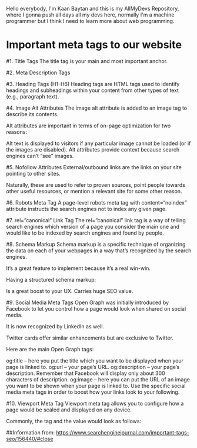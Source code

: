Hello everybody, I'm Kaan Baytan and this is my AllMyDevs Repository, where I gonna push all days all my devs here, normally I'm a machine programmer but I think I need to learn more about web programming.

<h1>Important meta tags to our website </h1>
#1. Title Tags The title tag is your main and most important anchor.
<title>10 Most Important Meta Tags You Need to Know for SEO</title>

#2. Meta Description Tags
<meta name="description" content="Some tags are vital for SEO. Others have little or no impact on rankings. Here's every type of meta tag you need to know about.The purpose of a meta description is to reflect the essence of a page, but with more details and context."/>

#3. Heading Tags (H1-H6)
Heading tags are HTML tags used to identify headings and subheadings within your content from other types of text (e.g., paragraph text).

#4. Image Alt Attributes
The image alt attribute is added to an image tag to describe its contents.

Alt attributes are important in terms of on-page optimization for two reasons:

Alt text is displayed to visitors if any particular image cannot be loaded (or if the images are disabled).
Alt attributes provide context because search engines can’t “see” images.

#5. Nofollow Attributes
External/outbound links are the links on your site pointing to other sites.

Naturally, these are used to refer to proven sources, point people towards other useful resources, or mention a relevant site for some other reason.

#6. Robots Meta Tag
A page-level robots meta tag with content=“noindex” attribute instructs the search engines not to index any given page.

#7. rel=”canonical” Link Tag
The rel=”canonical” link tag is a way of telling search engines which version of a page you consider the main one and would like to be indexed by search engines and found by people.

#8. Schema Markup
Schema markup is a specific technique of organizing the data on each of your webpages in a way that’s recognized by the search engines.

It’s a great feature to implement because it’s a real win-win.

Having a structured schema markup:

Is a great boost to your UX.
Carries huge SEO value.

#9. Social Media Meta Tags
Open Graph was initially introduced by Facebook to let you control how a page would look when shared on social media.

It is now recognized by LinkedIn as well.

Twitter cards offer similar enhancements but are exclusive to Twitter.

Here are the main Open Graph tags:

og:title – here you put the title which you want to be displayed when your page is linked to.
og:url – your page’s URL.
og:description – your page’s description. Remember that Facebook will display only about 300 characters of description.
og:image – here you can put the URL of an image you want to be shown when your page is linked to.
Use the specific social media meta tags in order to boost how your links look to your following.

#10. Viewport Meta Tag
Viewport meta tag allows you to configure how a page would be scaled and displayed on any device.

Commonly, the tag and the value would look as follows:

<meta name="viewport" content="width=device-width, initial-scale=1"/>

##Information from:
https://www.searchenginejournal.com/important-tags-seo/156440/#close

